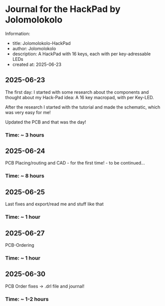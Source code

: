 # Journal for the HackPad by Jolomolokolo

Information:
  - title: Jolomolokolo-HackPad
  - author: Jolomolokolo
  - description: A HackPad with 16 keys, each with per key-adressable LEDs
  - created at: 2025-06-23

## 2025-06-23

The first day: I started with some research about the components and thought about my Hack-Pad idea: A 16 key macropad, with per Key-LED.

After the research I started with the tutorial and made the schematic, which was very easy for me!

Updated the PCB and that was the day!

### Time: ~ 3 hours

## 2025-06-24

PCB Placing/routing and CAD - for the first time! - to be continued...

### Time: ~ 8 hours

## 2025-06-25

Last fixes and export/read me and stuff like that

### Time: ~ 1 hour

## 2025-06-27

PCB-Ordering

### Time: ~ 1 hour

## 2025-06-30

PCB Order fixes -> .drl file and journal!

### Time: ~ 1-2 hours


